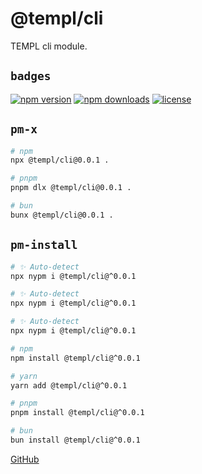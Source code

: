 # @templ/cli

TEMPL cli module.

## `badges`

<!-- automd:badges license provider=shields -->

[![npm version](https://img.shields.io/npm/v/@templ/cli)](https://npmjs.com/package/@templ/cli)
[![npm downloads](https://img.shields.io/npm/dm/@templ/cli)](https://npmjs.com/package/@templ/cli)
[![license](https://img.shields.io/github/license/rjoydip/templ)](https://github.com/rjoydip/templ/blob/main/LICENSE)

<!-- /automd -->

## `pm-x`

<!-- automd:pm-x args=. -->

```sh
# npm
npx @templ/cli@0.0.1 .

# pnpm
pnpm dlx @templ/cli@0.0.1 .

# bun
bunx @templ/cli@0.0.1 .
```

<!-- /automd -->

## `pm-install`

<!-- automd:pm-install -->

```sh
# ✨ Auto-detect
npx nypm i @templ/cli@^0.0.1

# ✨ Auto-detect
npx nypm i @templ/cli@^0.0.1

# ✨ Auto-detect
npx nypm i @templ/cli@^0.0.1

# npm
npm install @templ/cli@^0.0.1

# yarn
yarn add @templ/cli@^0.0.1

# pnpm
pnpm install @templ/cli@^0.0.1

# bun
bun install @templ/cli@^0.0.1
```

<!-- /automd -->

[GitHub](https://github.com/rjoydip/templ/tree/main/packages/cli)
